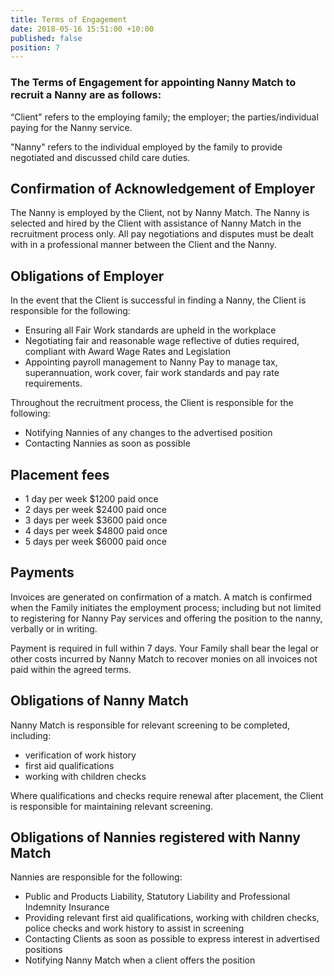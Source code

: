 ```yaml
---
title: Terms of Engagement
date: 2018-05-16 15:51:00 +10:00
published: false
position: 7
---
```


### The Terms of Engagement for appointing Nanny Match to recruit a Nanny are as follows: 

“Client" refers to the employing family; the employer; the parties/individual paying for the Nanny service. 

"Nanny" refers to the individual employed by the family to provide negotiated and discussed child care duties. 

## Confirmation of Acknowledgement of Employer

The Nanny is employed by the Client, not by Nanny Match. The Nanny is selected and hired by the Client with assistance of Nanny Match in the recruitment process only. All pay negotiations and disputes must be dealt with in a professional manner between the Client and the Nanny.

## Obligations of Employer

In the event that the Client is successful in finding a Nanny, the Client is responsible for the following:

* Ensuring all Fair Work standards are upheld in the workplace
* Negotiating fair and reasonable wage reflective of duties required, compliant with Award Wage Rates and Legislation
* Appointing payroll management to Nanny Pay to manage tax, superannuation, work cover, fair work standards and pay rate requirements.

Throughout the recruitment process, the Client is responsible for the following:

* Notifying Nannies of any changes to the advertised position
* Contacting Nannies as soon as possible

## Placement fees
* 1 day per week $1200 paid once
* 2 days per week $2400 paid once
* 3 days per week $3600 paid once
* 4 days per week $4800 paid once
* 5 days per week $6000 paid once 

## Payments
Invoices are generated on confirmation of a match. A match is confirmed when the Family initiates the employment process; including but not limited to registering for Nanny Pay services and offering the position to the nanny, verbally or in writing. 

Payment is required in full within 7 days. Your Family shall bear the legal or other costs incurred by Nanny Match to recover monies on all invoices not paid within the agreed terms. 

## Obligations of Nanny Match

Nanny Match is responsible for relevant screening to be completed, including:

* verification of work history
* first aid qualifications 
* working with children checks

Where qualifications and checks require renewal after placement, the Client is responsible for maintaining relevant screening.

## Obligations of Nannies registered with Nanny Match

Nannies are responsible for the following: 

* Public and Products Liability, Statutory Liability and Professional Indemnity Insurance
* Providing relevant first aid qualifications, working with children checks, police checks and work history to assist in screening
* Contacting Clients as soon as possible to express interest in advertised positions
* Notifying Nanny Match when a client offers the position